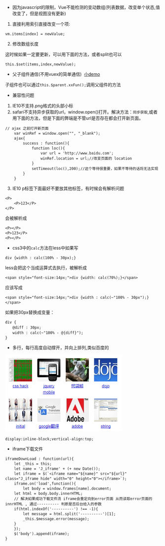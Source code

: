 - 因为javascript的限制，Vue不能检测的变动数组(列表数据，改变单个状态,值改变了，但是视图没有更新)     
1. 直接利用索引直接改变一个项:      

```
vm.items[index] = newValue;   
```
2. 修改数组长度  

这时候如果一定要更新，可以用下面的方法，或者split也可以
```
this.$set(items,index,newValue);
```

    
- 父子组件通信(不用vuex的简单通信)&nbsp; [小demo][1]    

[1]: https://jsfiddle.net/0y7bsth4/7/

子组件也可以通过`this.$parent.xxFun();`调用父组件的方法

- 兼容性问题

1. IE10不支持.png格式的头部小标
2. safari不支持异步获取的url，window.open()打开。解决方法：`同步获取`,或者用下面的方法，但是下面的弊端是不管url是否存在都会打开新页面。
```
// ajax 之前打开新页面
    var winRef = window.open("", "_blank");
    ajax{
        success : function(){
            function loc(){
                var url = 'http://www.baidu.com';
                winRef.location = url;//改变页面的 location
            }
            setTimeout(loc(),200);//这个等待很重要，如果不等待的话将无法实现
        }
    }
```
3. IE10 p标签下面最好不要放其他标签，有时候会有解析问题
```
<P>
    <P>123</P>
</P>
```

会被解析成

```
<P></P>
<P>123</P>
<P></P>
```
- css3中的`calc`方法在less中如果写
```
div {width : calc(100% - 30px);} 
```
less会把这个当成运算式去执行，被解析成

```
<span style="font-size:14px;">div {width: calc(70%);}</span> 
```
应该写成

```
<span style="font-size:14px;">div {width : calc(~"100% - 30px");}</span>  
```

如果把30px替换成变量：

```
div {
　　@diff : 30px;
　　width : calc(~"100% - @{diff}");
}
```

- 多行，每行高度自动撑开，并向上排列,类似百度的

![百度截图](images/baidu.png)


```
display:inline-block;vertical-align:top;
```
- iframe下载文件

```
iframeDownLoad : function(url){
    let _this = this;
    let name = 'J_iframe' + (+ new Date());
    let iframe = $(`<iframe name="${name}" src="${url}" class="J_iframe hide" width="0" height="0"></iframe>`);
    iframe.on('load',function(){
        let body = window.frames[name].document;
    let html = body.body.innerHTML;
    // 解决如果成功下载文件流 iframe会重定向到error页面 从而读取error页面的innrHTML , 通过---------- 判断是否后台给入的参数
    if(html.indexOf('----------') !== -1){
        let message = html.split('----------')[1];
        _this.$message.error(message);
    }
    });
    $('body').append(iframe);
}
```